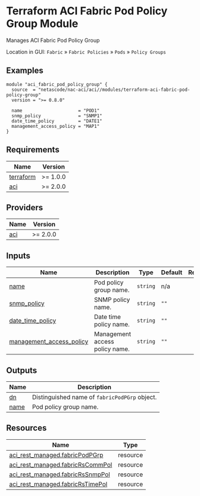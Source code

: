 <!-- BEGIN_TF_DOCS -->
# Terraform ACI Fabric Pod Policy Group Module

Manages ACI Fabric Pod Policy Group

Location in GUI:
`Fabric` » `Fabric Policies` » `Pods` » `Policy Groups`

## Examples

```hcl
module "aci_fabric_pod_policy_group" {
  source  = "netascode/nac-aci/aci//modules/terraform-aci-fabric-pod-policy-group"
  version = ">= 0.8.0"

  name                     = "POD1"
  snmp_policy              = "SNMP1"
  date_time_policy         = "DATE1"
  management_access_policy = "MAP1"
}
```

## Requirements

| Name | Version |
|------|---------|
| <a name="requirement_terraform"></a> [terraform](#requirement\_terraform) | >= 1.0.0 |
| <a name="requirement_aci"></a> [aci](#requirement\_aci) | >= 2.0.0 |

## Providers

| Name | Version |
|------|---------|
| <a name="provider_aci"></a> [aci](#provider\_aci) | >= 2.0.0 |

## Inputs

| Name | Description | Type | Default | Required |
|------|-------------|------|---------|:--------:|
| <a name="input_name"></a> [name](#input\_name) | Pod policy group name. | `string` | n/a | yes |
| <a name="input_snmp_policy"></a> [snmp\_policy](#input\_snmp\_policy) | SNMP policy name. | `string` | `""` | no |
| <a name="input_date_time_policy"></a> [date\_time\_policy](#input\_date\_time\_policy) | Date time policy name. | `string` | `""` | no |
| <a name="input_management_access_policy"></a> [management\_access\_policy](#input\_management\_access\_policy) | Management access policy name. | `string` | `""` | no |

## Outputs

| Name | Description |
|------|-------------|
| <a name="output_dn"></a> [dn](#output\_dn) | Distinguished name of `fabricPodPGrp` object. |
| <a name="output_name"></a> [name](#output\_name) | Pod policy group name. |

## Resources

| Name | Type |
|------|------|
| [aci_rest_managed.fabricPodPGrp](https://registry.terraform.io/providers/CiscoDevNet/aci/latest/docs/resources/rest_managed) | resource |
| [aci_rest_managed.fabricRsCommPol](https://registry.terraform.io/providers/CiscoDevNet/aci/latest/docs/resources/rest_managed) | resource |
| [aci_rest_managed.fabricRsSnmpPol](https://registry.terraform.io/providers/CiscoDevNet/aci/latest/docs/resources/rest_managed) | resource |
| [aci_rest_managed.fabricRsTimePol](https://registry.terraform.io/providers/CiscoDevNet/aci/latest/docs/resources/rest_managed) | resource |
<!-- END_TF_DOCS -->